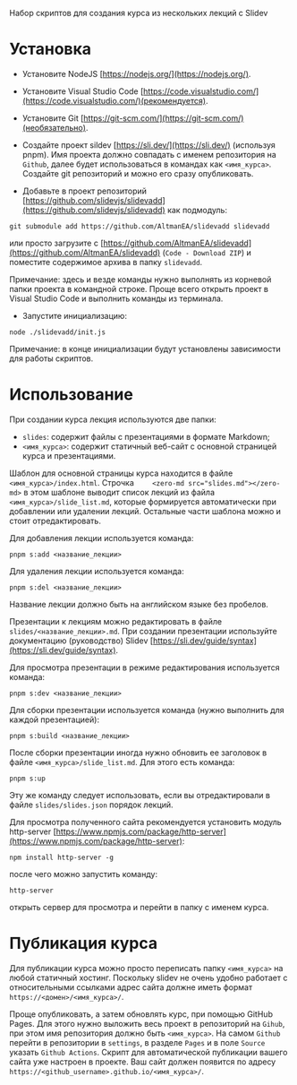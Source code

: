 Набор скриптов для создания курса из нескольких лекций с Slidev

# Установка

- Установите NodeJS [https://nodejs.org/](https://nodejs.org/).
- Установите Visual Studio Code [https://code.visualstudio.com/](https://code.visualstudio.com/)(рекомендуется).
- Установите Git [https://git-scm.com/](https://git-scm.com/)(необязательно).
- Создайте проект sildev [https://sli.dev/](https://sli.dev/) (используя pnpm). Имя проекта должно совпадать с именем репозитория на ```Github```, далее будет использоваться в командах как ```<имя_курса>```. Создайте git репозиторий и можно его сразу опубликовать.

- Добавьте в проект репозиторий [https://github.com/slidevjs/slidevadd](https://github.com/slidevjs/slidevadd) как подмодуль: 
```
git submodule add https://github.com/AltmanEA/slidevadd slidevadd
```
или просто загрузите с [https://github.com/AltmanEA/slidevadd](https://github.com/AltmanEA/slidevadd) (```Code - Download ZIP```) и поместите содержимое архива в папку ```slidevadd```.

Примечание: здесь и везде команды нужно выполнять из корневой папки проекта в командной строке. Проще всего открыть проект в Visual Studio Code и выполнить команды из терминала.
- Запустите инициализацию:
```
node ./slidevadd/init.js
```
Примечание: в конце инициализации будут установлены зависимости для работы скриптов.

# Использование

При создании курса лекция используются две папки:
- ```slides```: содержит файлы с презентациями в формате Markdown;
- ```<имя_курса>```: содержит статичный веб-сайт с основной страницей курса и презентациями.

Шаблон для основной страницы курса находится в файле ```<имя_курса>/index.html```. Строчка ```    <zero-md src="slides.md"></zero-md>``` в этом шаблоне выводит список лекций из файла ```<имя_курса>/slide_list.md```, которые формируется автоматически при добавлении или удалении лекций. Остальные части шаблона можно и стоит отредактировать.

Для добавления лекции используется команда:
```
pnpm s:add <название_лекции>
```

Для удаления лекции используется команда:    
```
pnpm s:del <название_лекции>
```
Название лекции должно быть на английском языке без пробелов.

Презентации к лекциям можно редактировать в файле ```slides/<название_лекции>.md```. При создании презентации используйте документацию (руководство) Slidev [https://sli.dev/guide/syntax](https://sli.dev/guide/syntax).

Для просмотра презентации в режиме редактирования используется команда:
```
pnpm s:dev <название_лекции>
```

Для сборки презентации используется команда (нужно выполнить для каждой презентацией):
```
pnpm s:build <название_лекции>
```

После сборки презентации иногда нужно обновить ее заголовок в файле ```<имя_курса>/slide_list.md```. Для этого есть команда:
```
pnpm s:up
```
Эту же команду следует использовать, если вы отредактировали в файле ```slides/slides.json``` порядок лекций.

Для просмотра полученного сайта рекомендуется установить модуль http-server [https://www.npmjs.com/package/http-server](https://www.npmjs.com/package/http-server):
```
npm install http-server -g
```
после чего можно запустить команду:
``` 
http-server 
```
открыть сервер для просмотра и перейти в папку с именем курса.

# Публикация курса

Для публикации курса можно просто переписать папку ```<имя_курса>``` на любой статичный хостинг. Поскольку slidev не очень удобно работает с относительными ссылками адрес сайта должне иметь формат ```https://<домен>/<имя_курса>/```. 

Проще опубликовать, а затем обновлять курс, при помощью GitHub Pages. Для этого нужно выложить весь проект в репозиторий на ```Gihub```, при этом имя репозитория должно быть ```<имя_курса>```. На самом ```Github``` перейти в репозитории в ```settings```, в разделе ```Pages``` и в поле ```Source``` указать ```Github Actions```. Скрипт для автоматической публикации вашего сайта уже настроен в проекте. Ваш сайт должен появится по адресу ```https://<github_username>.github.io/<имя_курса>/```.
